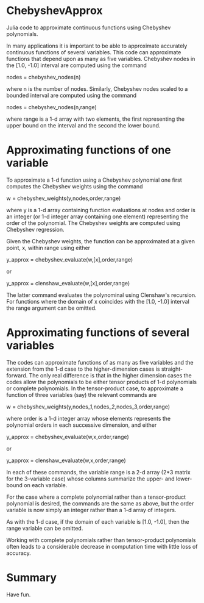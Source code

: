 ChebyshevApprox
===============

Julia code to approximate continuous functions using Chebyshev polynomials.

In many applications it is important to be able to approximate accurately continuous functions of several variables.  This code can approximate functions that depend upon as many as five variables.  Chebyshev nodes in the [1.0, -1.0] interval are computed using the command

nodes = chebyshev_nodes(n)

where n is the number of nodes.  Similarly, Chebyshev nodes scaled to a bounded interval are computed using the command

nodes = chebyshev_nodes(n,range)

where range is a 1-d array with two elements, the first representing the upper bound on the interval and the second the lower bound.

Approximating functions of one variable
=======================================

To approximate a 1-d function using a Chebyshev polynomial one first computes the Chebyshev weights using the command

w = chebyshev_weights(y,nodes,order,range) 

where y is a 1-d array containing function evaluations at nodes and order is an integer (or 1-d integer array containing one element) representing the order of the polynomial.  The Chebyshev weights are computed using Chebyshev regression.

Given the Chebyshev weights, the function can be approximated at a given point, x, within range using either

y_approx = chebyshev_evaluate(w,[x],order,range)

or

y_approx = clenshaw_evaluate(w,[x],order,range)

The latter command evaluates the polynominal using Clenshaw's recursion.  For functions where the domain of x coincides with the [1.0, -1.0] interval the range argument can be omitted. 

Approximating functions of several variables
============================================

The codes can approximate functions of as many as five variables and the extension from the 1-d case to the higher-dimension cases is straight-forward.  The only real difference is that in the higher dimension cases the codes allow the polynomials to be either tensor products of 1-d polynomials or complete polynomials.  In the tensor-product case, to approximate a function of three variables (say) the relevant commands are

w = chebyshev_weights(y,nodes_1,nodes_2,nodes_3,order,range)

where order is a 1-d integer array whose elements represents the polynomial orders in each successive dimension, and either

y_approx = chebyshev_evaluate(w,x,order,range)

or

y_approx = clenshaw_evaluate(w,x,order,range)

In each of these commands, the variable range is a 2-d array (2*3 matrix for the 3-variable case) whose columns summarize the upper- and lower-bound on each variable.

For the case where a complete polynomial rather than a tensor-product polynomial is desired, the commands are the same as above, but the order variable is now simply an integer rather than a 1-d array of integers.

As with the 1-d case, if the domain of each variable is [1.0, -1.0], then the range variable can be omitted.

Working with complete polynomials rather than tensor-product polynomials often leads to a considerable decrease in computation time with little loss of accuracy.

Summary
=======

Have fun.